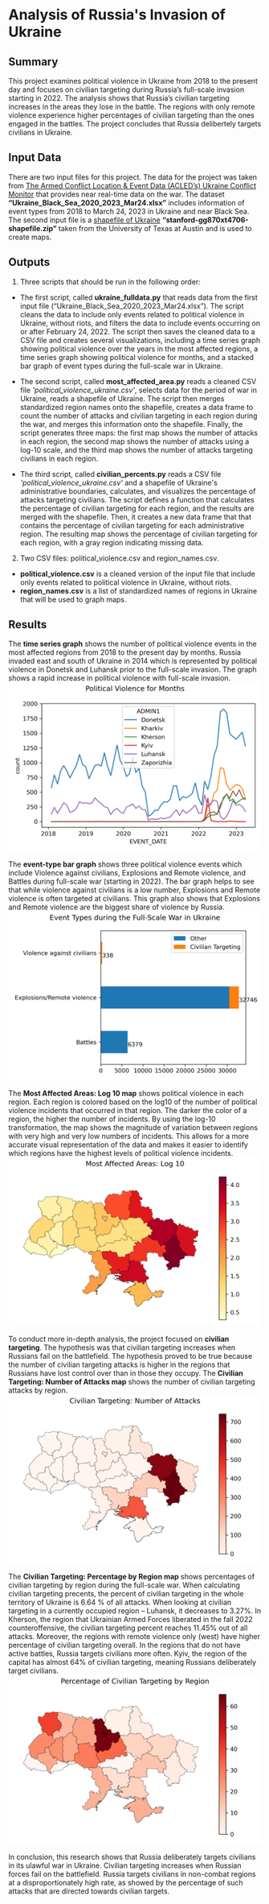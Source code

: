 # Analysis of Russia's Invasion of Ukraine

## Summary
This project examines political violence in Ukraine from 2018 to the present day and focuses on civilian targeting during Russia’s full-scale invasion starting in 2022. The analysis shows that Russia’s civilian targeting increases in the areas they lose in the battle. The regions with only remote violence  experience higher percentages of civilian targeting than the ones engaged in the battles. The project concludes that Russia delibertely targets civilians in Ukraine.

## Input Data
There are two input files for this project. The data for the project was taken from [The Armed Conflict Location & Event Data (ACLED’s) Ukraine Conflict Monitor](https://acleddata.com/ukraine-conflict-monitor/#data) that provides near real-time data on the war. 
The dataset **“Ukraine_Black_Sea_2020_2023_Mar24.xlsx”** includes information of event types from 2018 to March 24, 2023 in Ukraine and near Black Sea. 
The second input file is a [shapefile of Ukraine](https://geodata.lib.utexas.edu/catalog/stanford-gg870xt4706) **“stanford-gg870xt4706-shapefile.zip”** taken from the University of Texas at Austin and is used to create maps. 
## Outputs
1.	Three scripts that should be run in the following order:
  - The first script, called **ukraine_fulldata.py** that reads data from the first input file (“Ukraine_Black_Sea_2020_2023_Mar24.xlsx”). The script cleans the data to include only events related to political violence in Ukraine, without riots, and filters the data to include events occurring on or after February 24, 2022. The script then saves the cleaned data to a CSV file and creates several visualizations, including a time series graph showing political violence over the years in the most affected regions, a time series graph showing political violence for months, and a stacked bar graph of event types during the full-scale war in Ukraine.

  - The second script, called **most_affected_area.py** reads a cleaned CSV file *'political_violence_ukraine.csv'*, selects data for the period of war in Ukraine, reads a shapefile of Ukraine. 
The script then merges standardized region names onto the shapefile, creates a data frame to count the number of attacks and civilian targeting in each region during the war, and merges this information onto the shapefile. Finally, the script generates three maps: the first map shows the number of attacks in each region, the second map shows the number of attacks using a log-10 scale, and the third map shows the number of attacks targeting civilians in each region.

  - The third script, called **civilian_percents.py** reads a CSV file *'political_violence_ukraine.csv'* and a shapefile of Ukraine's administrative boundaries, calculates, and visualizes the percentage of attacks targeting civilians. 
The script defines a function that calculates the percentage of civilian targeting for each region, and the results are merged with the shapefile. 
Then, it creates a new data frame that that contains the percentage of civilian targeting for each administrative region. 
The resulting map shows the percentage of civilian targeting for each region, with a gray region indicating missing data.

2.	Two CSV files: political_violence.csv and region_names.csv. 
  - **political_violence.csv** is a cleaned version of the input file that include only events related to political violence in Ukraine, without riots. 
  - **region_names.csv** is a list of standardized names of regions in Ukraine that will be used to graph maps. 

## Results

The **time series graph** shows the number of political violence events in the most affected regions from 2018 to the present day by months.
Russia invaded east and south of Ukraine in 2014 which is represented by political violence in Donetsk and Luhansk prior to the full-scale invasion.
The graph shows a rapid increase in political violence with full-scale invasion.
![Violence timeseries months](images/violence_timeseries_months.png)

The **event-type bar graph** shows three political violence events which include Violence against civilians, Explosions and Remote violence, and Battles during full-scale war (starting in 2022). 
The bar graph helps to see that while violence against civilians is a low number, Explosions and Remote violence is often targeted at civilians. 
This graph also shows that Explosions and Remote violence are the biggest share of violence by Russia.
![Event type bar graph](images/event_types_bar_graph.png)

The **Most Affected Areas: Log 10 map** shows political violence in each region. Each region is colored based on the log10 of the number of political violence incidents that occurred in that region. 
The darker the color of a region, the higher the number of incidents. 
By using the log-10 transformation, the map shows the magnitude of variation between regions with very high and very low numbers of incidents. 
This allows for a more accurate visual representation of the data and makes it easier to identify which regions have the highest levels of political violence incidents.
![Log-10 map](images/log10_of_attacks.png)

To conduct more in-depth analysis, the project focused on **civilian targeting**. 
The hypothesis was that civilian targeting increases when Russians fail on the battlefield. 
The hypothesis proved to be true because the number of civilian targeting attacks is higher in the regions that Russians have lost control over than in those they occupy. 
The **Civilian Targeting: Number of Attacks map** shows the number of civilian targeting attacks by region. 
![Number of attacks map](images/civilian_targeting.png)

The **Civilian Targeting: Percentage by Region map** shows percentages of civilian targeting by region during the full-scale war.
When calculating civilian targeting precents, the percent of civilian targeting in the whole territory of Ukraine is 6.64 % of all attacks. 
When looking at civilian targeting in a currently occupied region – Luhansk, it decreases to 3.27%. 
In Kherson, the region that Ukrainian Armed Forces liberated in the fall 2022 counteroffensive, the civilian targeting percent reaches 11.45% out of all attacks. 
Moreover, the regions with remote violence only (west) have higher percentage of civilian targeting overall. 
In the regions that do not have active battles, Russia targets civilians more often. 
Kyiv, the region of the capital has almost 64% of civilian targeting, meaning Russians deliberately target civilians.
![Percentage by region map](images/civilian_targeting_percentage.png)

In conclusion, this research shows that Russia deliberately targets civilians in its ulawful war in Ukraine. Civilian targeting increases when Russian forces fail on the battlefield. Russia targets civilians in non-combat regions at a disproportionately high rate, as showed by the percentage of such attacks that are directed towards civilian targets.
